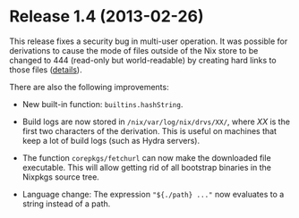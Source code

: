 # Release 1.4 (2013-02-26)

This release fixes a security bug in multi-user operation. It was
possible for derivations to cause the mode of files outside of the Nix
store to be changed to 444 (read-only but world-readable) by creating
hard links to those files
([details](https://github.com/NixOS/nix/commit/5526a282b5b44e9296e61e07d7d2626a79141ac4)).

There are also the following improvements:

  - New built-in function: `builtins.hashString`.

  - Build logs are now stored in `/nix/var/log/nix/drvs/XX/`, where *XX*
    is the first two characters of the derivation. This is useful on
    machines that keep a lot of build logs (such as Hydra servers).

  - The function `corepkgs/fetchurl` can now make the downloaded file
    executable. This will allow getting rid of all bootstrap binaries in
    the Nixpkgs source tree.

  - Language change: The expression `"${./path}
            ..."` now evaluates to a string instead of a path.
